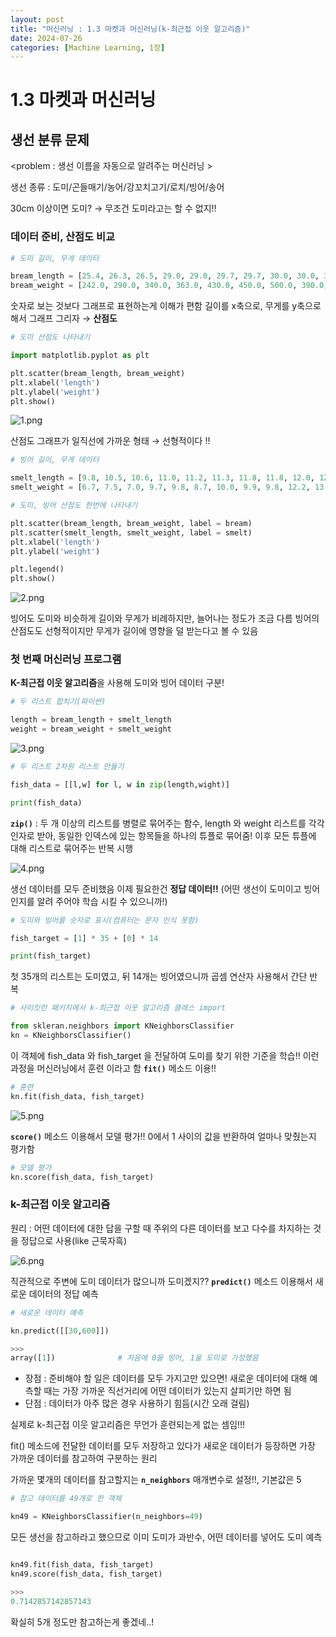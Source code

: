 ```yaml
---
layout: post
title: "머신러닝 : 1.3 마켓과 머신러닝(k-최근접 이웃 알고리즘)"
date: 2024-07-26
categories: [Machine Learning, 1장]
---
```

# 1.3 마켓과 머신러닝

## 생선 분류 문제

<problem : 생선 이름을 자동으로 알려주는 머신러닝 >

생선 종류 : 도미/곤들매기/농어/강꼬치고기/로치/빙어/송어

30cm 이상이면 도미? → 무조건 도미라고는 할 수 없지!!

### 데이터 준비, 산점도 비교

```python
# 도미 길이, 무게 데이터

bream_length = [25.4, 26.3, 26.5, 29.0, 29.0, 29.7, 29.7, 30.0, 30.0, 30.7, 31.0, 31.0, 31.5, 32.0, 32.0, 32.0, 33.0, 33.0, 33.5, 33.5, 34.0, 34.0, 34.5, 35.0, 35.0, 35.0, 35.0, 36.0, 36.0, 37.0, 38.5, 38.5, 39.5, 41.0, 41.0]
bream_weight = [242.0, 290.0, 340.0, 363.0, 430.0, 450.0, 500.0, 390.0, 450.0, 500.0, 475.0, 500.0, 500.0, 340.0, 600.0, 600.0, 700.0, 700.0, 610.0, 650.0, 575.0, 685.0, 620.0, 680.0, 700.0, 725.0, 720.0, 714.0, 850.0, 1000.0, 920.0, 955.0, 925.0, 975.0, 950.0]
```

숫자로 보는 것보다 그래프로 표현하는게 이해가 편함
길이를 x축으로, 무게를 y축으로 해서 그래프 그리자 → **산점도**

```python
# 도미 산점도 나타내기

import matplotlib.pyplot as plt

plt.scatter(bream_length, bream_weight)
plt.xlabel('length')
plt.ylabel('weight')
plt.show()
```

![1.png](/assets/img/posts/ML/ML1.3/1.png)

산점도 그래프가 일직선에 가까운 형태 → 선형적이다 !!

```python
# 빙어 길이, 무게 데이터

smelt_length = [9.8, 10.5, 10.6, 11.0, 11.2, 11.3, 11.8, 11.8, 12.0, 12.2, 12.4, 13.0, 14.3, 15.0]
smelt_weight = [6.7, 7.5, 7.0, 9.7, 9.8, 8.7, 10.0, 9.9, 9.8, 12.2, 13.4, 12.2, 19.7, 19.9]
```

```python
# 도미, 빙어 산점도 한번에 나타내기

plt.scatter(bream_length, bream_weight, label = bream)
plt.scatter(smelt_length, smelt_weight, label = smelt)
plt.xlabel('length')
plt.ylabel('weight')

plt.legend()
plt.show()
```

![2.png](/assets/img/posts/ML/ML1.3/2.png)

빙어도 도미와 비슷하게 길이와 무게가 비례하지만, 늘어나는 정도가 조금 다름
빙어의 산점도도 선형적이지만 무게가 길이에 영향을 덜 받는다고 볼 수 있음

### 첫 번째 머신러닝 프로그램

**K-최근접 이웃 알고리즘**을 사용해 도미와 빙어 데이터 구분!

```python
# 두 리스트 합치기(파이썬)

length = bream_length + smelt_length
weight = bream_weight + smelt_weight
```

![3.png](/assets/img/posts/ML/ML1.3/3.png)

```python
# 두 리스트 2차원 리스트 만들기

fish_data = [[l,w] for l, w in zip(length,wight)]

print(fish_data)
```

**`zip()`** : 두 개 이상의 리스트를 병렬로 묶어주는 함수, length 와 weight 리스트를 각각 인자로 받아, 동일한 인덱스에 있는 항목들을 하나의 튜플로 묶어줌!
이후 모든 튜플에 대해 리스트로 묶어주는 반복 시행

![4.png](/assets/img/posts/ML/ML1.3/4.png)

생선 데이터를 모두 준비했음
이제 필요한건 **정답 데이터!!** (어떤 생선이 도미이고 빙어인지를 알려 주어야 학습 시킬 수 있으니까!)

```python
# 도미와 빙어를 숫자로 표시(컴퓨터는 문자 인식 못함)

fish_target = [1] * 35 + [0] * 14

print(fish_target)
```

첫 35개의 리스트는 도미였고, 뒤 14개는 빙어였으니까 곱셈 연산자 사용해서 간단 반복

```python
# 사이킷런 패키지에서 k-최근접 이웃 알고리즘 클래스 import

from skleran.neighbors import KNeighborsClassifier
kn = KNeighborsClassifier()
```

이 객체에 fish_data 와 fish_target 을 전달하여 도미를 찾기 위한 기준을 학습!!
이런 과정을 머신러닝에서 훈련 이라고 함
**`fit()`** 메소드 이용!!

```python
# 훈련
kn.fit(fish_data, fish_target)
```

![5.png](/assets/img/posts/ML/ML1.3/5.png)

**`score()`** 메소드 이용해서 모델 평가!!
0에서 1 사이의 값을 반환하여 얼마나 맞췄는지 평가함

```python
# 모델 평가
kn.score(fish_data, fish_target)
```

### k-최근접 이웃 알고리즘

원리 : 어떤 데이터에 대한 답을 구할 때 주위의 다른 데이터를 보고 다수를 차지하는 것을 정답으로 사용(like 근묵자흑)

![6.png](/assets/img/posts/ML/ML1.3/6.png)

직관적으로 주변에 도미 데이터가 많으니까 도미겠지??
**`predict()`** 메소드 이용해서 새로운 데이터의 정답 예측

```python
# 새로운 데이터 예측

kn.predict([[30,600]])

>>>
array([1])              # 처음에 0을 빙어, 1을 도미로 가정했음
```

- 장점 : 준비해야 할 일은 데이터를 모두 가지고만 있으면!
새로운 데이터에 대해 예측할 때는 가장 가까운 직선거리에 어떤 데이터가 있는지 살피기만 하면 됨
- 단점 : 데이터가 아주 많은 경우 사용하기 힘듬(시간 오래 걸림)

실제로 k-최근접 이웃 알고리즘은 무언가 훈련되는게 없는 셈임!!!

fit() 메소드에 전달한 데이터를 모두 저장하고 있다가 새로운 데이터가 등장하면 가장 가까운 데이터를 참고하여 구분하는 원리

가까운 몇개의 데이터를 참고할지는 **`n_neighbors`** 매개변수로 설정!!, 기본값은 5

```python
# 참고 데이터를 49개로 한 객체

kn49 = KNeighborsClassifier(n_neighbors=49)
```

모든 생선을 참고하라고 했으므로 이미 도미가 과반수, 어떤 데이터를 넣어도 도미 예측

```python

kn49.fit(fish_data, fish_target)
kn49.score(fish_data, fish_target)

>>>
0.7142857142857143
```

확실히 5개 정도만 참고하는게 좋겠네..!